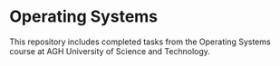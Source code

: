 # Operating Systems
This repository includes completed tasks from the Operating Systems course at AGH University of Science and Technology.

